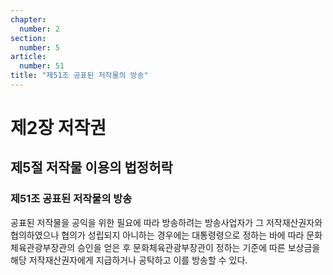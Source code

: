```yaml
---
chapter:
  number: 2
section:
  number: 5
article:
  number: 51
title: "제51조 공표된 저작물의 방송"
---
```


# 제2장 저작권

## 제5절 저작물 이용의 법정허락

### 제51조 공표된 저작물의 방송

공표된 저작물을 공익을 위한 필요에 따라 방송하려는 방송사업자가 그 저작재산권자와 협의하였으나 협의가 성립되지 아니하는 경우에는 대통령령으로 정하는 바에 따라 문화체육관광부장관의 승인을 얻은 후 문화체육관광부장관이 정하는 기준에 따른 보상금을 해당 저작재산권자에게 지급하거나 공탁하고 이를 방송할 수 있다.
